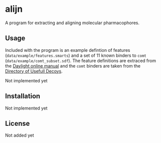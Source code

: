 # alijn

A program for extracting and aligning molecular pharmacophores.

## Usage

Included with the program is an example defintion of features (`data/example/features.smarts`) and a set of 11 known binders to `comt` (`data/example/comt_subset.sdf`).
The feature definitions are extraced from the [Daylight online manual](http://www.daylight.com/dayhtml_tutorials/languages/smarts/smarts_examples.html) and the `comt` binders are taken from the [Directory of Usefull Decoys](http://dud.docking.org/r2/).

Not implemented yet

## Installation

Not implemented yet

## License

Not added yet